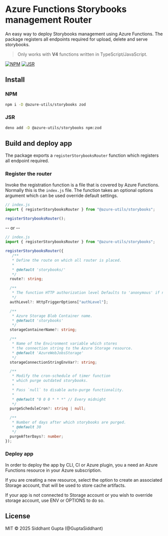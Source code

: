 # Azure Functions Storybooks management Router

An easy way to deploy Storybooks management using Azure Functions. The package registers all endpoints required for upload, delete and serve storybooks.

> Only works with **V4** functions written in TypeScript/JavaScript.

[![NPM](https://img.shields.io/npm/v/@azure-utils/storybooks)](https://www.npmjs.com/package/@azure-utils/storybooks)
[![JSR](https://jsr.io/badges/@azure-utils/storybooks)](https://jsr.io/badges/@azure-utils/storybooks)

## Install

### NPM

```sh
npm i -D @azure-utils/storybooks zod
```

### JSR

```sh
deno add -D @azure-utils/storybooks npm:zod
```

## Build and deploy app

The package exports a `registerStorybooksRouter` function which registers all endpoint required.

### Register the router

Invoke the registration function is a file that is covered by Azure Functions. Normally this is the `index.js` file. The function takes an optional options argument which can be used override default settings.

```ts
// index.js
import { registerStorybooksRouter } from "@azure-utils/storybooks";

registerStorybooksRouter();
```

-- or --

```ts
// index.js
import { registerStorybooksRouter } from "@azure-utils/storybooks";

registerStorybooksRouter({
   /**
   * Define the route on which all router is placed.
   *
   * @default 'storybooks/'
   */
  route?: string;

  /**
   * The function HTTP authorization level Defaults to 'anonymous' if not specified.
   */
  authLevel?: HttpTriggerOptions["authLevel"];

  /**
   * Azure Storage Blob Container name.
   * @default 'storybooks'
   */
  storageContainerName?: string;

  /**
   * Name of the Environment variable which stores
   * the connection string to the Azure Storage resource.
   * @default 'AzureWebJobsStorage'
   */
  storageConnectionStringEnvVar?: string;

  /**
   * Modify the cron-schedule of timer function
   * which purge outdated storybooks.
   *
   * Pass `null` to disable auto-purge functionality.
   *
   * @default "0 0 0 * * *" // Every midnight
   */
  purgeScheduleCron?: string | null;

  /**
   * Number of days after which storybooks are purged.
   * @default 30
   */
  purgeAfterDays?: number;
});
```

### Deploy app

In order to deploy the app by CLI, CI or Azure plugin, you a need an Azure Functions resource in your Azure subscription.

If you are creating a new resource, select the option to create an associated Storage account, that will be used to store cache artifacts.

If your app is not connected to Storage account or you wish to override storage account, use ENV or OPTIONS to do so.

## License

MIT © 2025 Siddhant Gupta (@GuptaSiddhant)
